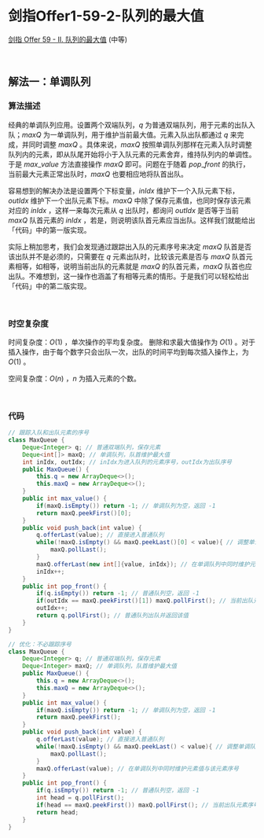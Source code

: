 # 剑指Offer1-59-2-队列的最大值

[剑指 Offer 59 - II. 队列的最大值](https://leetcode.cn/problems/dui-lie-de-zui-da-zhi-lcof/) (中等)

<br />

## 解法一：单调队列

### 算法描述

经典的单调队列应用。设置两个双端队列，$q$ 为普通双端队列，用于元素的出队入队；$maxQ$ 为一单调队列，用于维护当前最大值。元素入队出队都通过 $q$ 来完成，并同时调整 $maxQ$ 。具体来说，$maxQ$ 按照单调队列那样在元素入队时调整队列内的元素，即从队尾开始将小于入队元素的元素舍弃，维持队列内的单调性。于是 $max\_value$ 方法直接操作 $maxQ$ 即可。问题在于随着 $pop\_front$ 的执行，当前最大元素正常出队时，$maxQ$ 也要相应地将队首出队。

容易想到的解决办法是设置两个下标变量，$inIdx$ 维护下一个入队元素下标，$outIdx$ 维护下一个出队元素下标。$maxQ$ 中除了保存元素值，也同时保存该元素对应的 $inIdx$ ，这样一来每次元素从 $q$ 出队时，都询问 $outIdx$ 是否等于当前 $maxQ$ 队首元素的 $inIdx$ ，若是，则说明该队首元素应当出队。这样我们就能给出「代码」中的第一版实现。

实际上稍加思考，我们会发现通过跟踪出入队的元素序号来决定 $maxQ$ 队首是否该出队并不是必须的，只需要在 $q$ 元素出队时，比较该元素是否与 $maxQ$ 队首元素相等，如相等，说明当前出队的元素就是 $maxQ$ 的队首元素，$maxQ$ 队首也应出队。不难想到，这一操作也涵盖了有相等元素的情形。于是我们可以轻松给出「代码」中的第二版实现。

<br />

### 时空复杂度

时间复杂度：$O(1)$ ，单次操作的平均复杂度。 删除和求最大值操作为 $O(1)$ 。对于插入操作，由于每个数字只会出队一次，出队的时间平均到每次插入操作上，为 $O(1)$ 。

空间复杂度：$O(n)$ ，$n$ 为插入元素的个数。

<br />

### 代码

```java
// 跟踪入队和出队元素的序号
class MaxQueue {
    Deque<Integer> q; // 普通双端队列，保存元素
    Deque<int[]> maxQ; // 单调队列，队首维护最大值
    int inIdx, outIdx; // inIdx为进入队列的元素序号，outIdx为出队序号
    public MaxQueue() {
        this.q = new ArrayDeque<>();
        this.maxQ = new ArrayDeque<>();
    }
    public int max_value() {
        if(maxQ.isEmpty()) return -1; // 单调队列为空，返回 -1
        return maxQ.peekFirst()[0];
    }
    public void push_back(int value) {
        q.offerLast(value); // 直接进入普通队列
        while(!maxQ.isEmpty() && maxQ.peekLast()[0] < value){ // 调整单调队列
            maxQ.pollLast();
        }
        maxQ.offerLast(new int[]{value, inIdx}); // 在单调队列中同时维护元素值与该元素序号
        inIdx++;
    }
    public int pop_front() {
        if(q.isEmpty()) return -1; // 普通队列空，返回 -1
        if(outIdx == maxQ.peekFirst()[1]) maxQ.pollFirst(); // 当前出队元素序号与单调队列队首元素需要相同时，单调队列也需出队
        outIdx++;
        return q.pollFirst(); // 普通队列出队并返回该值
    }
}

// 优化：不必跟踪序号
class MaxQueue {
    Deque<Integer> q; // 普通双端队列，保存元素
    Deque<Integer> maxQ; // 单调队列，队首维护最大值
    public MaxQueue() {
        this.q = new ArrayDeque<>();
        this.maxQ = new ArrayDeque<>();
    }
    public int max_value() {
        if(maxQ.isEmpty()) return -1; // 单调队列为空，返回 -1
        return maxQ.peekFirst();
    }
    public void push_back(int value) {
        q.offerLast(value); // 直接进入普通队列
        while(!maxQ.isEmpty() && maxQ.peekLast() < value){ // 调整单调队列
            maxQ.pollLast();
        }
        maxQ.offerLast(value); // 在单调队列中同时维护元素值与该元素序号
    }
    public int pop_front() {
        if(q.isEmpty()) return -1; // 普通队列空，返回 -1
        int head = q.pollFirst(); 
        if(head == maxQ.peekFirst()) maxQ.pollFirst(); // 当前出队元素序号与单调队列队首元素需要相同时，单调队列也需出队
        return head;
    }
}
```

<br />

